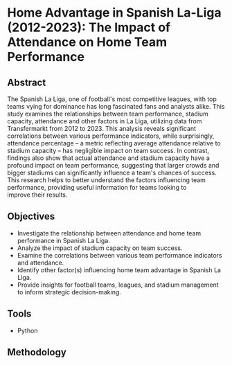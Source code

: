 # Home Advantage in Spanish La-Liga (2012-2023): The Impact of Attendance on Home Team Performance
## Abstract
The Spanish La Liga, one of football's most competitive leagues, with top teams vying for dominance has long fascinated fans and analysts alike. This study examines the relationships between team performance, stadium capacity, attendance and other factors in La Liga, utilizing data from Transfermarkt from 2012 to 2023. This analysis reveals significant correlations between various performance indicators, while surprisingly, attendance percentage – a metric reflecting average attendance relative to stadium capacity – has negligible impact on team success.  In contrast, findings also show that actual attendance and stadium capacity have a profound impact on team performance, suggesting that larger crowds and bigger stadiums can significantly influence a team's chances of success. This research helps to better understand the factors influencing team performance, providing useful information for teams looking to improve their results.
## Objectives
- Investigate the relationship between attendance and home team performance in Spanish La Liga.
- Analyze the impact of stadium capacity on team success.
- Examine the correlations between various team performance indicators and attendance.
- Identify other factor(s) influencing home team advantage in Spanish La Liga.
- Provide insights for football teams, leagues, and stadium management to inform strategic decision-making.
## Tools
- Python
## Methodology

